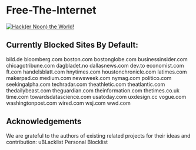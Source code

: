 # Free-The-Internet

[![Hack(er Noon) the World!](https://img.youtube.com/vi/u3CKgkyc7Qo/0.jpg)](https://www.youtube.com/watch?v=u3CKgkyc7Qo)

## Currently Blocked Sites By Default:
bild.de
bloomberg.com
boston.com
bostonglobe.com
businessinsider.com
chicagotribune.com
dagbladet.no
dallasnews.com
dev.to
economist.com
ft.com
handelsblatt.com
hnytimes.com
houstonchronicle.com
latimes.com
makerpad.co
medium.com
newsweek.com
nymag.com
politico.com
seekingalpha.com
techradar.com
theathletic.com
theatlantic.com
thedailybeast.com
theguardian.com
theinformation.com
thetimes.co.uk
time.com
towardsdatascience.com
usatoday.com
uxdesign.cc
vogue.com
washingtonpost.com
wired.com
wsj.com
wwd.com

## Acknowledgements

We are grateful to the authors of existing related projects for their ideas and contribution:
uBLacklist
Personal Blocklist
